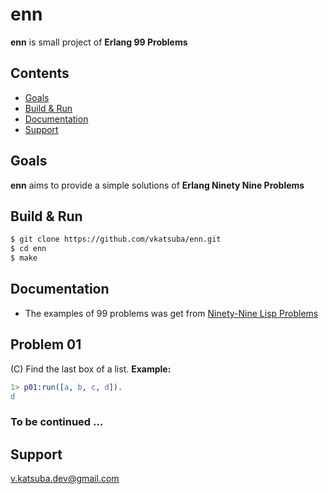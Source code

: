 # enn
**enn** is small project of **Erlang 99 Problems**

## Contents
* [Goals](#goals)
* [Build & Run](#build--run)
* [Documentation](#documentation)
* [Support](#support)

## Goals
**enn** aims to provide a simple solutions of **Erlang Ninety Nine Problems**

## Build & Run
```sh
$ git clone https://github.com/vkatsuba/enn.git
$ cd enn
$ make
```
## Documentation
* The examples of 99 problems was get from [Ninety-Nine Lisp Problems](http://www.ic.unicamp.br/~meidanis/courses/mc336/2006s2/funcional/L-99_Ninety-Nine_Lisp_Problems.html)

## Problem 01
(C) Find the last box of a list.
**Example:**
```erlang
1> p01:run([a, b, c, d]).
d
```

### To be continued ...

## Support
v.katsuba.dev@gmail.com
